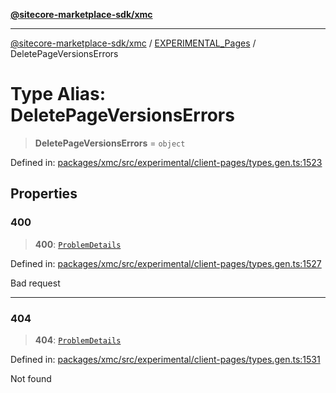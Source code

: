 [**@sitecore-marketplace-sdk/xmc**](../../../../README.md)

***

[@sitecore-marketplace-sdk/xmc](../../../../README.md) / [EXPERIMENTAL\_Pages](../README.md) / DeletePageVersionsErrors

# Type Alias: DeletePageVersionsErrors

> **DeletePageVersionsErrors** = `object`

Defined in: [packages/xmc/src/experimental/client-pages/types.gen.ts:1523](https://github.com/Sitecore/marketplace-sdk/blob/main/packages/xmc/src/experimental/client-pages/types.gen.ts#L1523)

## Properties

### 400

> **400**: [`ProblemDetails`](ProblemDetails.md)

Defined in: [packages/xmc/src/experimental/client-pages/types.gen.ts:1527](https://github.com/Sitecore/marketplace-sdk/blob/main/packages/xmc/src/experimental/client-pages/types.gen.ts#L1527)

Bad request

***

### 404

> **404**: [`ProblemDetails`](ProblemDetails.md)

Defined in: [packages/xmc/src/experimental/client-pages/types.gen.ts:1531](https://github.com/Sitecore/marketplace-sdk/blob/main/packages/xmc/src/experimental/client-pages/types.gen.ts#L1531)

Not found
